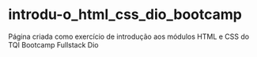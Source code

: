 # introdu-o_html_css_dio_bootcamp
Página criada como exercício de introdução aos módulos HTML e CSS do TQI Bootcamp Fullstack Dio
